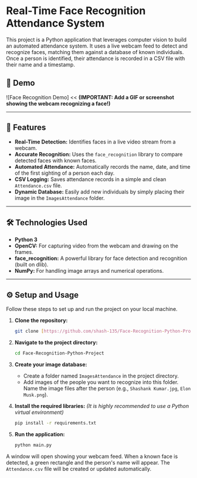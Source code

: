 # Real-Time Face Recognition Attendance System

This project is a Python application that leverages computer vision to build an automated attendance system. It uses a live webcam feed to detect and recognize faces, matching them against a database of known individuals. Once a person is identified, their attendance is recorded in a CSV file with their name and a timestamp.

## 📸 Demo

![Face Recognition Demo] << **(IMPORTANT: Add a GIF or screenshot showing the webcam recognizing a face!)**

---

## 🚀 Features

-   **Real-Time Detection:** Identifies faces in a live video stream from a webcam.
-   **Accurate Recognition:** Uses the `face_recognition` library to compare detected faces with known faces.
-   **Automated Attendance:** Automatically records the name, date, and time of the first sighting of a person each day.
-   **CSV Logging:** Saves attendance records in a simple and clean `Attendance.csv` file.
-   **Dynamic Database:** Easily add new individuals by simply placing their image in the `ImagesAttendance` folder.

---

## 🛠️ Technologies Used

-   **Python 3**
-   **OpenCV:** For capturing video from the webcam and drawing on the frames.
-   **face_recognition:** A powerful library for face detection and recognition (built on dlib).
-   **NumPy:** For handling image arrays and numerical operations.

---

## ⚙️ Setup and Usage

Follow these steps to set up and run the project on your local machine.

1.  **Clone the repository:**
    ```bash
    git clone [https://github.com/shash-135/Face-Recognition-Python-Project.git](https://github.com/shash-135/Face-Recognition-Python-Project.git)
    ```
2.  **Navigate to the project directory:**
    ```bash
    cd Face-Recognition-Python-Project
    ```
3.  **Create your image database:**
    -   Create a folder named `ImagesAttendance` in the project directory.
    -   Add images of the people you want to recognize into this folder. Name the image files after the person (e.g., `Shashank Kumar.jpg`, `Elon Musk.png`).

4.  **Install the required libraries:**
    *(It is highly recommended to use a Python virtual environment)*
    ```bash
    pip install -r requirements.txt
    ```

5.  **Run the application:**
    ```bash
    python main.py
    ```

A window will open showing your webcam feed. When a known face is detected, a green rectangle and the person's name will appear. The `Attendance.csv` file will be created or updated automatically.
